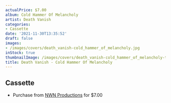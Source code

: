 ```yaml
---
actualPrice: $7.00
album: Cold Hammer Of Melancholy
artist: Death Vanish
categories:
- Cassette
date: '2021-11-30T13:35:52'
draft: false
images:
- /images/covers/death_vanish-cold_hammer_of_melancholy.jpg
inStock: true
thumbnailImage: /images/covers/death_vanish-cold_hammer_of_melancholy-thumb.jpg
title: Death Vanish - Cold Hammer Of Melancholy
---
```


## Cassette
* Purchase from [NWN Productions](http://shop.nwnprod.com/index.php?route=product/product&path=73&product_id=4340&sort=pd.name&order=ASC) for $7.00
